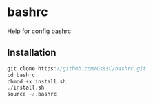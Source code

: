 # bashrc
Help for config bashrc

## Installation
```go
git clone https://github.com/GsssC/bashrc.git
cd bashrc
chmod +x install.sh
./install.sh
source ~/.bashrc
```
